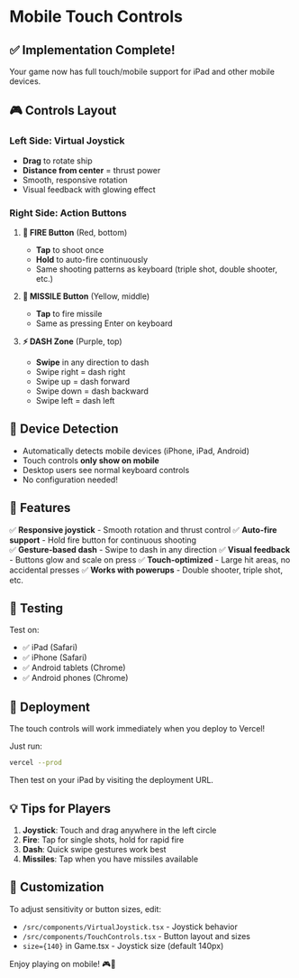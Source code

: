 # Mobile Touch Controls

## ✅ Implementation Complete!

Your game now has full touch/mobile support for iPad and other mobile devices.

## 🎮 Controls Layout

### **Left Side: Virtual Joystick**
- **Drag** to rotate ship
- **Distance from center** = thrust power
- Smooth, responsive rotation
- Visual feedback with glowing effect

### **Right Side: Action Buttons**

1. **🔫 FIRE Button** (Red, bottom)
   - **Tap** to shoot once
   - **Hold** to auto-fire continuously
   - Same shooting patterns as keyboard (triple shot, double shooter, etc.)

2. **🚀 MISSILE Button** (Yellow, middle)
   - **Tap** to fire missile
   - Same as pressing Enter on keyboard

3. **⚡ DASH Zone** (Purple, top)
   - **Swipe** in any direction to dash
   - Swipe right = dash right
   - Swipe up = dash forward
   - Swipe down = dash backward
   - Swipe left = dash left

## 📱 Device Detection

- Automatically detects mobile devices (iPhone, iPad, Android)
- Touch controls **only show on mobile**
- Desktop users see normal keyboard controls
- No configuration needed!

## 🎯 Features

✅ **Responsive joystick** - Smooth rotation and thrust control
✅ **Auto-fire support** - Hold fire button for continuous shooting  
✅ **Gesture-based dash** - Swipe to dash in any direction
✅ **Visual feedback** - Buttons glow and scale on press
✅ **Touch-optimized** - Large hit areas, no accidental presses
✅ **Works with powerups** - Double shooter, triple shot, etc.

## 🧪 Testing

Test on:
- ✅ iPad (Safari)
- ✅ iPhone (Safari)
- ✅ Android tablets (Chrome)
- ✅ Android phones (Chrome)

## 🚀 Deployment

The touch controls will work immediately when you deploy to Vercel!

Just run:
```bash
vercel --prod
```

Then test on your iPad by visiting the deployment URL.

## 💡 Tips for Players

1. **Joystick**: Touch and drag anywhere in the left circle
2. **Fire**: Tap for single shots, hold for rapid fire
3. **Dash**: Quick swipe gestures work best
4. **Missiles**: Tap when you have missiles available

## 🔧 Customization

To adjust sensitivity or button sizes, edit:
- `/src/components/VirtualJoystick.tsx` - Joystick behavior
- `/src/components/TouchControls.tsx` - Button layout and sizes
- `size={140}` in Game.tsx - Joystick size (default 140px)

Enjoy playing on mobile! 🎮📱
